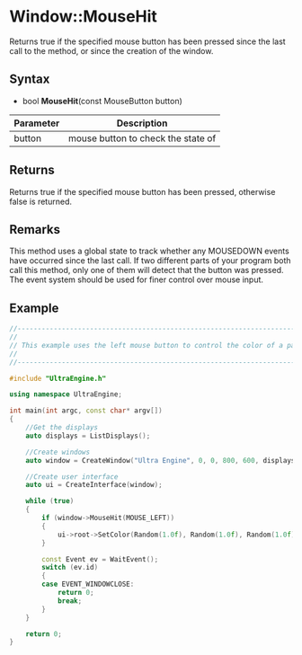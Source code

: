 # Window::MouseHit

Returns true if the specified mouse button has been pressed since the last call to the method, or since the creation of the window.

## Syntax

- bool **MouseHit**(const MouseButton button)

| Parameter | Description |
|---|---|
| button | mouse button to check the state of |

## Returns

Returns true if the specified mouse button has been pressed, otherwise false is returned.

## Remarks

This method uses a global state to track whether any MOUSEDOWN events have occurred since the last call. If two different parts of your program both call this method, only one of them will detect that the button was pressed. The event system should be used for finer control over mouse input.

## Example

```c++
//-------------------------------------------------------------------------------------------------
//
// This example uses the left mouse button to control the color of a panel widget.
//
//-------------------------------------------------------------------------------------------------

#include "UltraEngine.h"

using namespace UltraEngine;

int main(int argc, const char* argv[])
{
    //Get the displays
    auto displays = ListDisplays();

    //Create windows
    auto window = CreateWindow("Ultra Engine", 0, 0, 800, 600, displays[0]);

    //Create user interface
    auto ui = CreateInterface(window);

    while (true)
    {
        if (window->MouseHit(MOUSE_LEFT))
        {
            ui->root->SetColor(Random(1.0f), Random(1.0f), Random(1.0f), 1);
        }

        const Event ev = WaitEvent();
        switch (ev.id)
        {
        case EVENT_WINDOWCLOSE:
            return 0;
            break;
        }
    }

    return 0;
}
```
